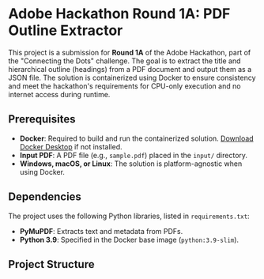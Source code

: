 # Adobe Hackathon Round 1A: PDF Outline Extractor

This project is a submission for **Round 1A** of the Adobe Hackathon, part of the "Connecting the Dots" challenge. The goal is to extract the title and hierarchical outline (headings) from a PDF document and output them as a JSON file. The solution is containerized using Docker to ensure consistency and meet the hackathon's requirements for CPU-only execution and no internet access during runtime.

## Prerequisites

- **Docker**: Required to build and run the containerized solution. [Download Docker Desktop](https://www.docker.com/products/docker-desktop) if not installed.
- **Input PDF**: A PDF file (e.g., `sample.pdf`) placed in the `input/` directory.
- **Windows, macOS, or Linux**: The solution is platform-agnostic when using Docker.

## Dependencies

The project uses the following Python libraries, listed in `requirements.txt`:
- **PyMuPDF**: Extracts text and metadata from PDFs.
- **Python 3.9**: Specified in the Docker base image (`python:3.9-slim`).

## Project Structure
